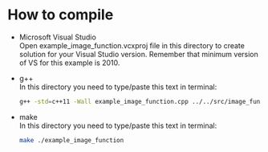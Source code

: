 # How to compile    
- Microsoft Visual Studio    
Open example_image_function.vcxproj file in this directory to create solution for your Visual Studio version. Remember that minimum version of VS for this example is 2010.

- g++    
In this directory you need to type/paste this text in terminal:    
	```bash
	g++ -std=c++11 -Wall example_image_function.cpp ../../src/image_function_helper.cpp ../../src/image_function.cpp ../../src/penguinv/penguinv.cpp -o application
	```

- make    
In this directory you need to type/paste this text in terminal:    
	```bash
	make ./example_image_function
	```
